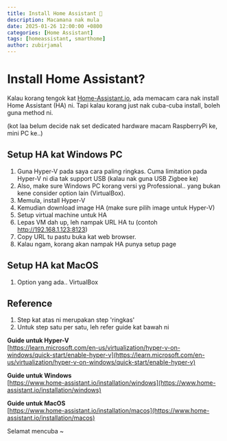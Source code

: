 ```yaml
---
title: Install Home Assistant 🏡
description: Macamana nak mula
date: 2025-01-26 12:00:00 +0800
categories: [Home Assistant]
tags: [homeassistant, smarthome]
author: zubirjamal
---
```

# Install Home Assistant?

Kalau korang tengok kat [Home-Assistant.io](https://www.home-assistant.io/installation/), ada memacam cara nak install Home Assistant (HA) ni.
Tapi kalau korang just nak cuba-cuba install, boleh guna method ni.

(kot laa belum decide nak set dedicated hardware macam RaspberryPi ke, mini PC ke..)

## Setup HA kat Windows PC
1. Guna Hyper-V pada saya cara paling ringkas. Cuma limitation pada Hyper-V ni dia tak support USB (kalau nak guna USB Zigbee ke)
2. Also, make sure Windows PC korang versi yg Professional.. yang bukan kene consider option lain (VirtualBox).
3. Memula, install Hyper-V
4. Kemudian download image HA (make sure pilih image untuk Hyper-V)
5. Setup virtual machine untuk HA
6. Lepas VM dah up, leh nampak URL HA tu (contoh http://192.168.1.123:8123)
7. Copy URL tu pastu buka kat web browser.
8. Kalau ngam, korang akan nampak HA punya setup page

## Setup HA kat MacOS
1. Option yang ada.. VirtualBox

## Reference
1. Step kat atas ni merupakan step 'ringkas'
2. Untuk step satu per satu, leh refer guide kat bawah ni

**Guide untuk Hyper-V** \
[https://learn.microsoft.com/en-us/virtualization/hyper-v-on-windows/quick-start/enable-hyper-v](https://learn.microsoft.com/en-us/virtualization/hyper-v-on-windows/quick-start/enable-hyper-v)

**Guide untuk Windows** \
[https://www.home-assistant.io/installation/windows](https://www.home-assistant.io/installation/windows)

**Guide untuk MacOS** \
[https://www.home-assistant.io/installation/macos](https://www.home-assistant.io/installation/macos)


Selamat mencuba ~

